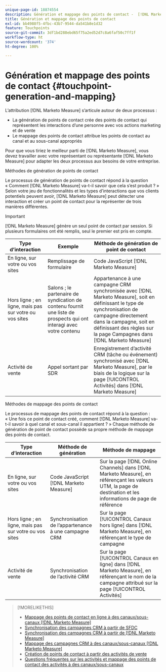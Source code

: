 ```yaml
---
unique-page-id: 18874554
description: Génération et mappage des points de contact -  [!DNL Marketo Measure]  - Documentation produit
title: Génération et mappage des points de contact
exl-id: bb4988f5-4fbc-43b7-9544-da541b8e1d32
feature: Touchpoints
source-git-commit: 3df1bd288ebd65f75a2ed52d7c8a6faf50c7ff1f
workflow-type: ht
source-wordcount: '374'
ht-degree: 100%

---
```


# Génération et mappage des points de contact {#touchpoint-generation-and-mapping}

L’attribution [!DNL Marketo Measure] s’articule autour de deux processus :

* La génération de points de contact crée des points de contact qui représentent les interactions d’une personne avec vos actions marketing et de vente
* Le mappage des points de contact attribue les points de contact au canal et au sous-canal appropriés

Pour que vous tiriez le meilleur parti de [!DNL Marketo Measure], vous devez travailler avec votre représentant ou représentante [!DNL Marketo Measure] pour adapter les deux processus aux besoins de votre entreprise.

Méthodes de génération de points de contact

Le processus de génération de points de contact répond à la question « Comment [!DNL Marketo Measure] va-t-il savoir que cela s’est produit ? » Selon votre jeu de fonctionnalités et les types d’interactions que vos clients potentiels peuvent avoir, [!DNL Marketo Measure] peut détecter une interaction et créer un point de contact pour la représenter de trois manières différentes.

>[!IMPORTANT]
>
>[!DNL Marketo Measure] génère un seul point de contact par session. Si plusieurs formulaires ont été remplis, seul le premier est pris en compte.

| **Type d’interaction** | **Exemple** | **Méthode de génération de point de contact** |
|---|---|---|
| En ligne, sur votre ou vos sites | Remplissage de formulaire | Code JavaScript [!DNL Marketo Measure] |
| Hors ligne ; en ligne, mais pas sur votre ou vos sites | Salons ; le partenaire de syndication de contenu fournit une liste de prospects qui ont interagi avec votre contenu | Appartenance à une campagne CRM synchronisée avec [!DNL Marketo Measure], soit en définissant le type de synchronisation de campagne directement dans la campagne, soit en définissant des règles sur la page Campagnes dans [!DNL Marketo Measure] |
| Activité de vente | Appel sortant par SDR | Enregistrement d’activité CRM (tâche ou événement) synchronisé avec [!DNL Marketo Measure], par le biais de la logique sur la page [!UICONTROL Activités] dans [!DNL Marketo Measure] |

Méthodes de mappage des points de contact

Le processus de mappage des points de contact répond à la question : « Une fois ce point de contact créé, comment [!DNL Marketo Measure] va-t-il savoir à quel canal et sous-canal il appartient ? » Chaque méthode de génération de point de contact possède sa propre méthode de mappage des points de contact.

| **Type d’interaction** | **Méthode de génération** | **Méthode de mappage** |
|---|---|---|
| En ligne, sur votre ou vos sites | Code JavaScript [!DNL Marketo Measure] | Sur la page [!DNL Online Channels] dans [!DNL Marketo Measure], en référençant les valeurs UTM, la page de destination et les informations de page de référence |
| Hors ligne ; en ligne, mais pas sur votre ou vos sites | Synchronisation de l’appartenance à une campagne CRM | Sur la page [!UICONTROL Canaux hors ligne] dans [!DNL Marketo Measure], en référençant le type de campagne |
| Activité de vente | Synchronisation de l’activité CRM | Sur la page [!UICONTROL Canaux en ligne] dans [!DNL Marketo Measure], en référençant le nom de la campagne attribué sur la page [!UICONTROL Activités] |

>[!MORELIKETHIS]
>
>* [Mappage des points de contact en ligne à des canaux/sous-canaux  [!DNL Marketo Measure] ](/help/channel-tracking-and-setup/online-channels/online-custom-channel-setup.md)
>* [Synchronisation des campagnes CRM à partir de SFDC](/help/channel-tracking-and-setup/offline-channels/deprecated-processes/syncing-offline-campaigns.md)
>* [Synchronisation des campagnes CRM à partir de  [!DNL Marketo Measure]](/help/channel-tracking-and-setup/offline-channels/custom-campaign-sync.md)
>* [Mappage des campagnes CRM à des canaux/sous-canaux  [!DNL Marketo Measure] ](/help/channel-tracking-and-setup/offline-channels/offline-custom-channel-setup.md)
>* [Création de points de contact à partir des activités de vente](/help/advanced-marketo-measure-features/activities-attribution/salesforce-activities-attribution.md)
>* [Questions fréquentes sur les activités et mappage des points de contact des activités à des canaux/sous-canaux](/help/advanced-marketo-measure-features/activities-attribution/activities-attribution-faq.md)

